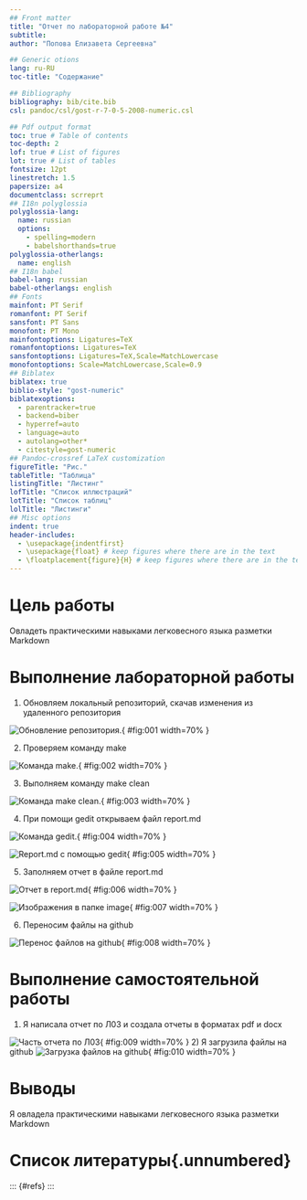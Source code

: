 ```yaml
---
## Front matter
title: "Отчет по лабораторной работе №4"
subtitle: 
author: "Попова Елизавета Сергеевна"

## Generic otions
lang: ru-RU
toc-title: "Содержание"

## Bibliography
bibliography: bib/cite.bib
csl: pandoc/csl/gost-r-7-0-5-2008-numeric.csl

## Pdf output format
toc: true # Table of contents
toc-depth: 2
lof: true # List of figures
lot: true # List of tables
fontsize: 12pt
linestretch: 1.5
papersize: a4
documentclass: scrreprt
## I18n polyglossia
polyglossia-lang:
  name: russian
  options:
	- spelling=modern
	- babelshorthands=true
polyglossia-otherlangs:
  name: english
## I18n babel
babel-lang: russian
babel-otherlangs: english
## Fonts
mainfont: PT Serif
romanfont: PT Serif
sansfont: PT Sans
monofont: PT Mono
mainfontoptions: Ligatures=TeX
romanfontoptions: Ligatures=TeX
sansfontoptions: Ligatures=TeX,Scale=MatchLowercase
monofontoptions: Scale=MatchLowercase,Scale=0.9
## Biblatex
biblatex: true
biblio-style: "gost-numeric"
biblatexoptions:
  - parentracker=true
  - backend=biber
  - hyperref=auto
  - language=auto
  - autolang=other*
  - citestyle=gost-numeric
## Pandoc-crossref LaTeX customization
figureTitle: "Рис."
tableTitle: "Таблица"
listingTitle: "Листинг"
lofTitle: "Список иллюстраций"
lotTitle: "Список таблиц"
lolTitle: "Листинги"
## Misc options
indent: true
header-includes:
  - \usepackage{indentfirst}
  - \usepackage{float} # keep figures where there are in the text
  - \floatplacement{figure}{H} # keep figures where there are in the text
---
```


# Цель работы

Овладеть практическими навыками легковесного языка разметки Markdown


# Выполнение лабораторной работы

1) Обновляем локальный репозиторий, скачав изменения из удаленного репозитория 

![Обновление репозитория.](image/1.png){ #fig:001 width=70% }

2) Проверяем команду make

![Команда make.](image/2.png){ #fig:002 width=70% }

3) Выполняем команду make clean

![Команда make clean.](image/3.png){ #fig:003 width=70% }

4) При помощи gedit открываем файл report.md

![Команда gedit.](image/4.png){ #fig:004 width=70% }

![Report.md с помощью gedit](image/5.png){ #fig:005 width=70% }

5) Заполняем отчет в файле report.md

![Отчет в report.md](image/6.png){ #fig:006 width=70% }

![Изображения в папке image](image/7.png){ #fig:007 width=70% }

6) Переносим файлы на github

![Перенос файлов на github](image/8.png){ #fig:008 width=70% }

# Выполнение самостоятельной работы
1) Я написала отчет по Л03 и создала отчеты в форматах pdf и docx

![Часть отчета по Л03](image/9.png){ #fig:009 width=70% }
2) Я загрузила файлы на github
![Загрузка файлов на github](image/10.png){ #fig:010 width=70% }
# Выводы

Я овладела практическими навыками легковесного языка разметки Markdown

# Список литературы{.unnumbered}

::: {#refs}
:::
